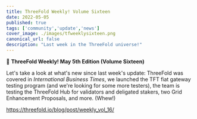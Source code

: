 ```yaml
---
title: ThreeFold Weekly! Volume Sixteen
date: 2022-05-05
published: true
tags: ['community','update','news']
cover_image: ./images/tfweeklysixteen.png
canonical_url: false
description: "Last week in the ThreeFold universe!"
---
```


📰 **ThreeFold Weekly! May 5th Edition (Volume Sixteen)**

Let's take a look at what's new since last week's update: ThreeFold was covered in *International Business Times*, we launched the TFT fiat gateway testing program (and we're looking for some more testers), the team is testing the ThreeFold Hub for validators and deligated stakers, two Grid Enhancement Proposals, and more. (Whew!)

https://threefold.io/blog/post/weekly_vol_16/